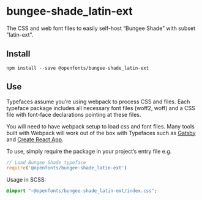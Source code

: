 
# bungee-shade_latin-ext

The CSS and web font files to easily self-host “Bungee Shade” with subset "latin-ext".

## Install

`npm install --save @openfonts/bungee-shade_latin-ext`

## Use

Typefaces assume you’re using webpack to process CSS and files. Each typeface
package includes all necessary font files (woff2, woff) and a CSS file with
font-face declarations pointing at these files.

You will need to have webpack setup to load css and font files. Many tools built
with Webpack will work out of the box with Typefaces such as [Gatsby](https://github.com/gatsbyjs/gatsby)
and [Create React App](https://github.com/facebookincubator/create-react-app).

To use, simply require the package in your project’s entry file e.g.

```javascript
// Load Bungee Shade typeface
require('@openfonts/bungee-shade_latin-ext')
```

Usage in SCSS:
```scss
@import "~@openfonts/bungee-shade_latin-ext/index.css";
```
